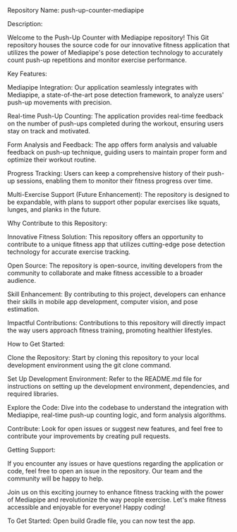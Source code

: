 Repository Name: push-up-counter-mediapipe

Description:

Welcome to the Push-Up Counter with Mediapipe repository! This Git repository houses the source code for our innovative fitness application that utilizes the power of Mediapipe's pose detection technology to accurately count push-up repetitions and monitor exercise performance.

Key Features:

Mediapipe Integration: Our application seamlessly integrates with Mediapipe, a state-of-the-art pose detection framework, to analyze users' push-up movements with precision.

Real-time Push-Up Counting: The application provides real-time feedback on the number of push-ups completed during the workout, ensuring users stay on track and motivated.

Form Analysis and Feedback: The app offers form analysis and valuable feedback on push-up technique, guiding users to maintain proper form and optimize their workout routine.

Progress Tracking: Users can keep a comprehensive history of their push-up sessions, enabling them to monitor their fitness progress over time.

Multi-Exercise Support (Future Enhancement): The repository is designed to be expandable, with plans to support other popular exercises like squats, lunges, and planks in the future.

Why Contribute to this Repository:

Innovative Fitness Solution: This repository offers an opportunity to contribute to a unique fitness app that utilizes cutting-edge pose detection technology for accurate exercise tracking.

Open Source: The repository is open-source, inviting developers from the community to collaborate and make fitness accessible to a broader audience.

Skill Enhancement: By contributing to this project, developers can enhance their skills in mobile app development, computer vision, and pose estimation.

Impactful Contributions: Contributions to this repository will directly impact the way users approach fitness training, promoting healthier lifestyles.

How to Get Started:

Clone the Repository: Start by cloning this repository to your local development environment using the git clone command.

Set Up Development Environment: Refer to the README.md file for instructions on setting up the development environment, dependencies, and required libraries.

Explore the Code: Dive into the codebase to understand the integration with Mediapipe, real-time push-up counting logic, and form analysis algorithms.

Contribute: Look for open issues or suggest new features, and feel free to contribute your improvements by creating pull requests.

Getting Support:

If you encounter any issues or have questions regarding the application or code, feel free to open an issue in the repository. Our team and the community will be happy to help.

Join us on this exciting journey to enhance fitness tracking with the power of Mediapipe and revolutionize the way people exercise. Let's make fitness accessible and enjoyable for everyone! Happy coding!

To Get Started: Open build Gradle file, you can now test the app.

